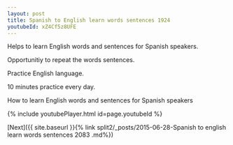 ```yaml
---
layout: post
title: Spanish to English learn words sentences 1924 
youtubeId: xZ4Cf5z8UFE
---
```

 
 
Helps to learn English words and sentences for Spanish speakers.

Opportunitiy to repeat the words sentences. 

Practice English language. 
 
10 minutes practice every day. 
 
How to learn English words and sentences for Spanish speakers 
 
{% include youtubePlayer.html id=page.youtubeId %}
 
 
[Next]({{ site.baseurl }}{% link  split2/_posts/2015-06-28-Spanish to english learn words sentences 2083 .md%})
 
